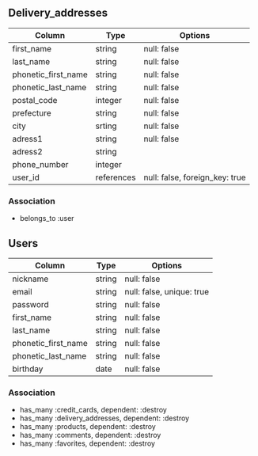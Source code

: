 ## Delivery_addresses
|Column|Type|Options|
|------|----|-------|
|first_name|string|null: false|
|last_name|string|null: false|
|phonetic_first_name|string|null: false|
|phonetic_last_name|string|null: false|
|postal_code|integer|null: false|
|prefecture|string|null: false|
|city|srting|null: false|
|adress1|string|null: false|
|adress2|string||
|phone_number|integer||
|user_id|references|null: false, foreign_key: true|

### Association
- belongs_to :user


## Users
|Column|Type|Options|
|------|----|-------|
|nickname|string|null: false|
|email|string|null: false, unique: true|
|password|string|null: false|
|first_name|string|null: false|
|last_name|string|null: false|
|phonetic_first_name|string|null: false|
|phonetic_last_name|string|null: false|
|birthday|date|null: false|

### Association
- has_many :credit_cards, dependent: :destroy
- has_many :delivery_addresses, dependent: :destroy
- has_many :products, dependent: :destroy
- has_many :comments, dependent: :destroy
- has_many :favorites, dependent: :destroy